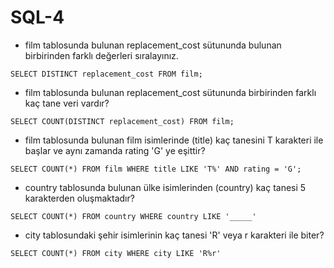 # SQL-4

- film tablosunda bulunan replacement_cost sütununda bulunan birbirinden farklı değerleri sıralayınız.

`
SELECT DISTINCT replacement_cost FROM film;
`

- film tablosunda bulunan replacement_cost sütununda birbirinden farklı kaç tane veri vardır?

`
SELECT COUNT(DISTINCT replacement_cost) FROM film;
`

- film tablosunda bulunan film isimlerinde (title) kaç tanesini T karakteri ile başlar ve aynı zamanda rating 'G' ye eşittir?

`
SELECT COUNT(*) FROM film
WHERE title LIKE 'T%' AND rating = 'G';
`

- country tablosunda bulunan ülke isimlerinden (country) kaç tanesi 5 karakterden oluşmaktadır?

`
SELECT COUNT(*) FROM country
WHERE country LIKE '_____'
`

- city tablosundaki şehir isimlerinin kaç tanesi 'R' veya r karakteri ile biter?

`
SELECT COUNT(*) FROM city
WHERE city LIKE 'R%r'
`
